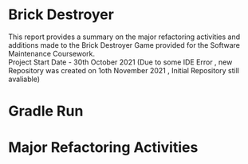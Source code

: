 # Brick Destroyer
This report provides a summary on the major refactoring activities and additions made to the Brick Destroyer Game provided for the Software Maintenance Coursework.<br>
Project Start Date - 30th October 2021 (Due to some IDE Error , new Repository was created on 1oth November 2021 , Initial Repository still avaliable)

# Gradle Run

# Major Refactoring Activities
